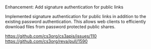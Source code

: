 Enhancement: Add signature authentication for public links 

Implemented signature authentication for public links in addition to the existing password authentication.
This allows web clients to efficiently download files from password protected public shares.

https://github.com/cs3org/cs3apis/issues/110
https://github.com/cs3org/reva/pull/1590

